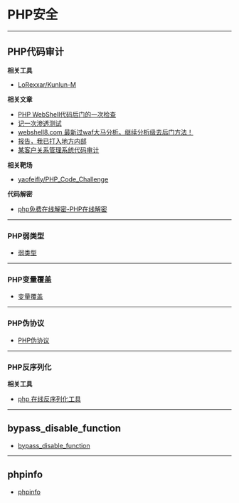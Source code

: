 # PHP安全

---

## PHP代码审计

**相关工具**
- [LoRexxar/Kunlun-M](https://github.com/LoRexxar/Kunlun-M)

**相关文章**
- [PHP WebShell代码后门的一次检查](https://www.freebuf.com/articles/web/182156.html)
- [记一次渗透测试](https://www.t00ls.net/articles-58440.html)
- [webshell8.com 最新过waf大马分析。继续分析级去后门方法！](https://www.t00ls.net/thread-44654-1-1.html)
- [报告，我已打入地方内部](https://mp.weixin.qq.com/s/OCGgWAbpWgrrj_UPmGvYLQ)
- [某客户关系管理系统代码审计](https://mp.weixin.qq.com/s/wMvYqcFqy4BGDLh42C5JYg)

**相关靶场**
- [yaofeifly/PHP_Code_Challenge](https://github.com/yaofeifly/PHP_Code_Challenge)

**代码解密**
- [php免费在线解密-PHP在线解密](http://dezend.qiling.org/free.html)

---

### PHP弱类型

- [弱类型](./PHP安全/弱类型.md)

---

### PHP变量覆盖

- [变量覆盖](./PHP安全/变量覆盖.md)

---

### PHP伪协议

- [PHP伪协议](./PHP安全/伪协议.md)

---

### PHP反序列化

**相关工具**
- [php 在线反序列化工具](https://www.w3cschool.cn/tools/index?name=unserialize)

---

## bypass_disable_function

- [bypass_disable_function](./PHP安全/bypass_disable_function.md)

---

## phpinfo

- [phpinfo](./PHP安全/phpinfo.md)

